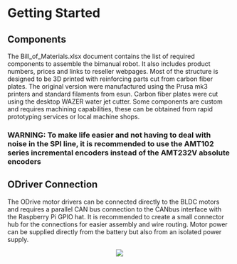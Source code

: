 # Getting Started

## Components
The Bill_of_Materials.xlsx document contains the list of required components to assemble the bimanual robot.
It also includes product numbers, prices and links to reseller webpages.
Most of the structure is designed to be 3D printed with reinforcing parts cut from carbon fiber plates. 
The original version were manufactured using the Prusa mk3 printers and standard filaments from esun. Carbon fiber plates were cut using the desktop WAZER water jet cutter.
Some components are custom and requires machining capabilities, these can be obtained from rapid prototyping services or local machine shops.
### WARNING: To make life easier and not having to deal with noise in the SPI line, it is recommended to use the AMT102 series incremental encoders instead of the AMT232V absolute encoders

## ODriver Connection
The ODrive motor drivers can be connected directly to the BLDC motors and requires a parallel CAN bus connection to the CANbus interface with the Raspberry Pi GPIO hat.
It is recommended to create a small connector hub for the connections for easier assembly and wire routing.
Motor power can be supplied directly from the battery but also from an isolated power supply.

<p align="center">
  <img src = ../docs/connection_schematic.png>
</p>

